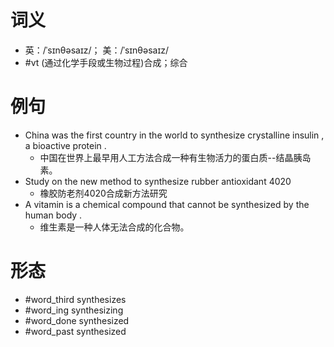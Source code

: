 # 词义
- 英：/ˈsɪnθəsaɪz/； 美：/ˈsɪnθəsaɪz/
- #vt (通过化学手段或生物过程)合成；综合
# 例句
- China was the first country in the world to synthesize crystalline insulin , a bioactive protein .
	- 中国在世界上最早用人工方法合成一种有生物活力的蛋白质--结晶胰岛素。
- Study on the new method to synthesize rubber antioxidant 4020
	- 橡胶防老剂4020合成新方法研究
- A vitamin is a chemical compound that cannot be synthesized by the human body .
	- 维生素是一种人体无法合成的化合物。
# 形态
- #word_third synthesizes
- #word_ing synthesizing
- #word_done synthesized
- #word_past synthesized
